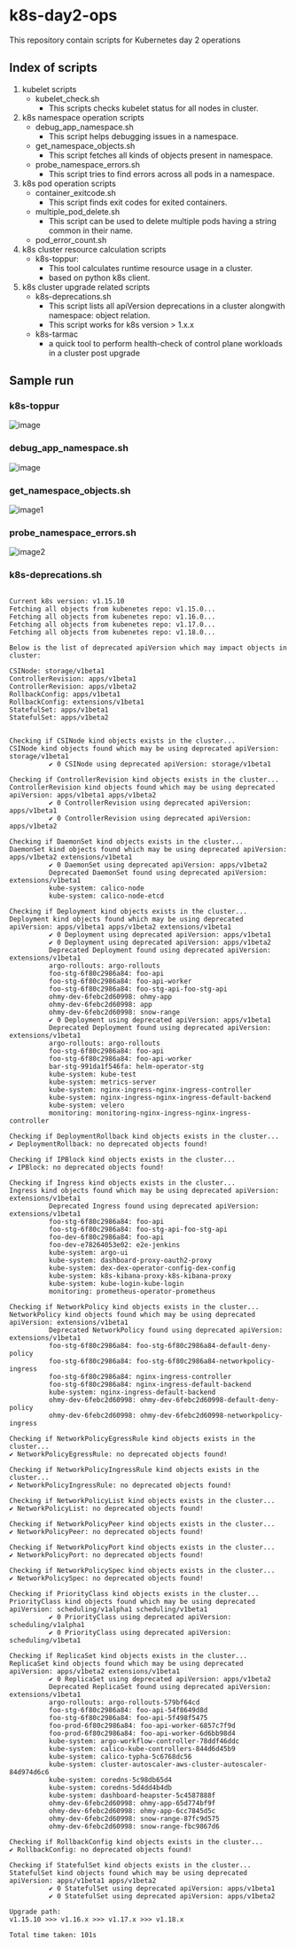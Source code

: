 # k8s-day2-ops
This repository contain scripts for Kubernetes day 2 operations

## Index of scripts
1. kubelet scripts
    - kubelet_check.sh
        - This scripts checks kubelet status for all nodes in cluster.
2. k8s namespace operation scripts
    - debug_app_namespace.sh
        - This script helps debugging issues in a namespace.
    - get_namespace_objects.sh
        - This script fetches all kinds of objects present in namespace.
    - probe_namespace_errors.sh
        - This script tries to find errors across all pods in a namespace.
3. k8s pod operation scripts
    - container_exitcode.sh
        - This script finds exit codes for exited containers.
    - multiple_pod_delete.sh
        - This script can be used to delete multiple pods having a string common in their name.
    - pod_error_count.sh
4. k8s cluster resource calculation scripts
    - k8s-toppur:  
        - This tool calculates runtime resource usage in a cluster. 
        - based on python k8s client.
5. k8s cluster upgrade related scripts
    - k8s-deprecations.sh
        - This script lists all apiVersion deprecations in a cluster alongwith namespace: object relation.
        - This script works for k8s version > 1.x.x
    - k8s-tarmac
        - a quick tool to perform health-check of control plane workloads in a cluster post upgrade


## Sample run

### k8s-toppur

![image](resource_calcuation/k8s-toppur/imgs/k8s-toppur.png)

### debug_app_namespace.sh

![image](doc/images/debug_app_namespace.png)

### get_namespace_objects.sh

![image1](doc/images/get_namespace_objects.png)

### probe_namespace_errors.sh

![image2](doc/images/probe_namespace_errors.png)

### k8s-deprecations.sh

```$ ./k8s-deprecations.sh 1.18.0 -v

Current k8s version: v1.15.10
Fetching all objects from kubenetes repo: v1.15.0...
Fetching all objects from kubenetes repo: v1.16.0...
Fetching all objects from kubenetes repo: v1.17.0...
Fetching all objects from kubenetes repo: v1.18.0...

Below is the list of deprecated apiVersion which may impact objects in cluster: 

CSINode: storage/v1beta1
ControllerRevision: apps/v1beta1
ControllerRevision: apps/v1beta2
RollbackConfig: apps/v1beta1
RollbackConfig: extensions/v1beta1
StatefulSet: apps/v1beta1
StatefulSet: apps/v1beta2


Checking if CSINode kind objects exists in the cluster... 
CSINode kind objects found which may be using deprecated apiVersion: storage/v1beta1
          ✔ 0 CSINode using deprecated apiVersion: storage/v1beta1

Checking if ControllerRevision kind objects exists in the cluster... 
ControllerRevision kind objects found which may be using deprecated apiVersion: apps/v1beta1 apps/v1beta2
          ✔ 0 ControllerRevision using deprecated apiVersion: apps/v1beta1
          ✔ 0 ControllerRevision using deprecated apiVersion: apps/v1beta2

Checking if DaemonSet kind objects exists in the cluster... 
DaemonSet kind objects found which may be using deprecated apiVersion: apps/v1beta2 extensions/v1beta1
          ✔ 0 DaemonSet using deprecated apiVersion: apps/v1beta2
          Deprecated DaemonSet found using deprecated apiVersion: extensions/v1beta1
          kube-system: calico-node
          kube-system: calico-node-etcd

Checking if Deployment kind objects exists in the cluster... 
Deployment kind objects found which may be using deprecated apiVersion: apps/v1beta1 apps/v1beta2 extensions/v1beta1
          ✔ 0 Deployment using deprecated apiVersion: apps/v1beta1
          ✔ 0 Deployment using deprecated apiVersion: apps/v1beta2
          Deprecated Deployment found using deprecated apiVersion: extensions/v1beta1
          argo-rollouts: argo-rollouts
          foo-stg-6f80c2986a84: foo-api
          foo-stg-6f80c2986a84: foo-api-worker
          foo-stg-6f80c2986a84: foo-stg-api-foo-stg-api
          ohmy-dev-6febc2d60998: ohmy-app
          ohmy-dev-6febc2d60998: app
          ohmy-dev-6febc2d60998: snow-range
          ✔ 0 Deployment using deprecated apiVersion: apps/v1beta1
          Deprecated Deployment found using deprecated apiVersion: extensions/v1beta1
          argo-rollouts: argo-rollouts
          foo-stg-6f80c2986a84: foo-api
          foo-stg-6f80c2986a84: foo-api-worker
          bar-stg-991da1f546fa: helm-operator-stg
          kube-system: kube-test
          kube-system: metrics-server
          kube-system: nginx-ingress-nginx-ingress-controller
          kube-system: nginx-ingress-nginx-ingress-default-backend
          kube-system: velero
          monitoring: monitoring-nginx-ingress-nginx-ingress-controller

Checking if DeploymentRollback kind objects exists in the cluster... 
✔ DeploymentRollback: no deprecated objects found!

Checking if IPBlock kind objects exists in the cluster... 
✔ IPBlock: no deprecated objects found!

Checking if Ingress kind objects exists in the cluster... 
Ingress kind objects found which may be using deprecated apiVersion: extensions/v1beta1
          Deprecated Ingress found using deprecated apiVersion: extensions/v1beta1
          foo-stg-6f80c2986a84: foo-api
          foo-stg-6f80c2986a84: foo-stg-api-foo-stg-api
          foo-dev-6f80c2986a84: foo-api
          foo-dev-e78264053e02: e2e-jenkins
          kube-system: argo-ui
          kube-system: dashboard-proxy-oauth2-proxy
          kube-system: dex-dex-operator-config-dex-config
          kube-system: k8s-kibana-proxy-k8s-kibana-proxy
          kube-system: kube-login-kube-login
          monitoring: prometheus-operator-prometheus

Checking if NetworkPolicy kind objects exists in the cluster... 
NetworkPolicy kind objects found which may be using deprecated apiVersion: extensions/v1beta1
          Deprecated NetworkPolicy found using deprecated apiVersion: extensions/v1beta1
          foo-stg-6f80c2986a84: foo-stg-6f80c2986a84-default-deny-policy
          foo-stg-6f80c2986a84: foo-stg-6f80c2986a84-networkpolicy-ingress
          foo-stg-6f80c2986a84: nginx-ingress-controller
          foo-stg-6f80c2986a84: nginx-ingress-default-backend
          kube-system: nginx-ingress-default-backend
          ohmy-dev-6febc2d60998: ohmy-dev-6febc2d60998-default-deny-policy
          ohmy-dev-6febc2d60998: ohmy-dev-6febc2d60998-networkpolicy-ingress

Checking if NetworkPolicyEgressRule kind objects exists in the cluster... 
✔ NetworkPolicyEgressRule: no deprecated objects found!

Checking if NetworkPolicyIngressRule kind objects exists in the cluster... 
✔ NetworkPolicyIngressRule: no deprecated objects found!

Checking if NetworkPolicyList kind objects exists in the cluster... 
✔ NetworkPolicyList: no deprecated objects found!

Checking if NetworkPolicyPeer kind objects exists in the cluster... 
✔ NetworkPolicyPeer: no deprecated objects found!

Checking if NetworkPolicyPort kind objects exists in the cluster... 
✔ NetworkPolicyPort: no deprecated objects found!

Checking if NetworkPolicySpec kind objects exists in the cluster... 
✔ NetworkPolicySpec: no deprecated objects found!

Checking if PriorityClass kind objects exists in the cluster... 
PriorityClass kind objects found which may be using deprecated apiVersion: scheduling/v1alpha1 scheduling/v1beta1
          ✔ 0 PriorityClass using deprecated apiVersion: scheduling/v1alpha1
          ✔ 0 PriorityClass using deprecated apiVersion: scheduling/v1beta1

Checking if ReplicaSet kind objects exists in the cluster... 
ReplicaSet kind objects found which may be using deprecated apiVersion: apps/v1beta2 extensions/v1beta1
          ✔ 0 ReplicaSet using deprecated apiVersion: apps/v1beta2
          Deprecated ReplicaSet found using deprecated apiVersion: extensions/v1beta1
          argo-rollouts: argo-rollouts-579bf64cd
          foo-stg-6f80c2986a84: foo-api-54f8649d8d
          foo-stg-6f80c2986a84: foo-api-5f498f5475
          foo-prod-6f80c2986a84: foo-api-worker-6857c7f9d
          foo-prod-6f80c2986a84: foo-api-worker-6d6bb98d4
          kube-system: argo-workflow-controller-78ddf46ddc
          kube-system: calico-kube-controllers-844d6d45b9
          kube-system: calico-typha-5c6768dc56
          kube-system: cluster-autoscaler-aws-cluster-autoscaler-84d974d6c6
          kube-system: coredns-5c98db65d4
          kube-system: coredns-5d4dd4b4db
          kube-system: dashboard-heapster-5c4587888f
          ohmy-dev-6febc2d60998: ohmy-app-65d774bf9f
          ohmy-dev-6febc2d60998: ohmy-app-6cc7845d5c
          ohmy-dev-6febc2d60998: snow-range-87fc9d575
          ohmy-dev-6febc2d60998: snow-range-fbc9867d6

Checking if RollbackConfig kind objects exists in the cluster... 
✔ RollbackConfig: no deprecated objects found!

Checking if StatefulSet kind objects exists in the cluster... 
StatefulSet kind objects found which may be using deprecated apiVersion: apps/v1beta1 apps/v1beta2
          ✔ 0 StatefulSet using deprecated apiVersion: apps/v1beta1
          ✔ 0 StatefulSet using deprecated apiVersion: apps/v1beta2

Upgrade path:
v1.15.10 >>> v1.16.x >>> v1.17.x >>> v1.18.x  

Total time taken: 101s

```
